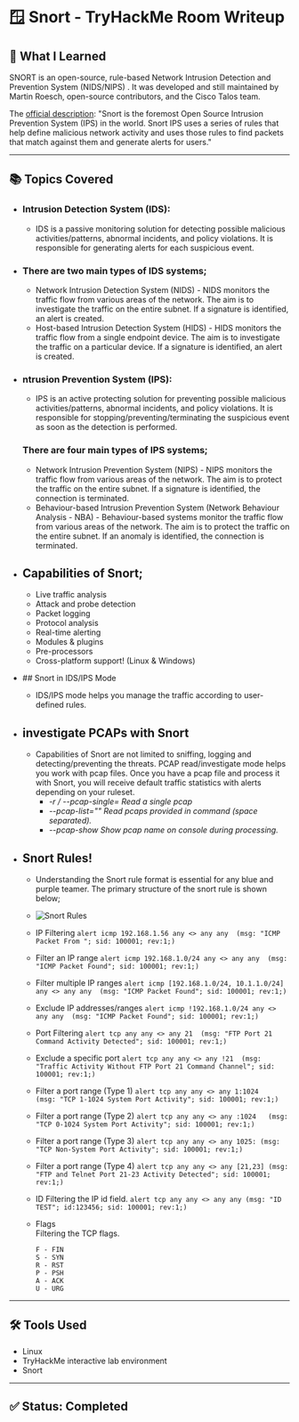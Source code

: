 # 🪟 Snort - TryHackMe Room Writeup

## 🧠 What I Learned

SNORT is an open-source, rule-based Network Intrusion Detection and Prevention System (NIDS/NIPS) . It was developed and still maintained by Martin Roesch, open-source contributors, and the Cisco Talos team. 

The [official description](https://www.snort.org/): "Snort is the foremost Open Source Intrusion Prevention System (IPS) in the world. Snort IPS uses a series of rules that help define malicious network activity and uses those rules to find packets that match against them and generate alerts for users."

---

## 📚 Topics Covered

- ### Intrusion Detection System (IDS):
  - IDS is a passive monitoring solution for detecting possible malicious activities/patterns, abnormal incidents, and policy violations. It is responsible for generating alerts for each suspicious event. 

- ### There are two main types of IDS systems;

  - Network Intrusion Detection System (NIDS) - NIDS monitors the traffic flow from various areas of the network. The aim is to investigate the traffic on the entire subnet. If a signature is identified, an alert is created.
  - Host-based Intrusion Detection System (HIDS) - HIDS monitors the traffic flow from a single endpoint device. The aim is to investigate the traffic on a particular device. If a signature is identified, an alert is created.

- ### ntrusion Prevention System (IPS):
  
  - IPS is an active protecting solution for preventing possible malicious activities/patterns, abnormal incidents, and policy violations. It is responsible for stopping/preventing/terminating the suspicious event as soon as the detection is performed.

  ### There are four main types of IPS systems;

  - Network Intrusion Prevention System (NIPS) - NIPS monitors the traffic flow from various areas of the network. The aim is to protect the traffic on the entire subnet. If a signature is identified, the connection is terminated.
  - Behaviour-based Intrusion Prevention System (Network Behaviour Analysis - NBA) - Behaviour-based systems monitor the traffic flow from various areas of the network. The aim is to protect the traffic on the entire subnet. If an anomaly is identified, the connection is terminated.

- ## Capabilities of Snort;

  - Live traffic analysis
  - Attack and probe detection
  - Packet logging
  - Protocol analysis
  - Real-time alerting
  - Modules & plugins
  - Pre-processors
  - Cross-platform support! (Linux & Windows)

- ##﻿ Snort in IDS/IPS Mode
  - IDS/IPS mode helps you manage the traffic according to user-defined rules.
- ## investigate PCAPs with Snort
  - Capabilities of Snort are not limited to sniffing, logging and detecting/preventing the threats. PCAP read/investigate mode helps you work with pcap files. Once you have a pcap file and process it with Snort, you will receive default traffic statistics with alerts depending on your ruleset.
    - *-r / --pcap-single=	Read a single pcap*
    - *--pcap-list=""	Read pcaps provided in command (space separated).*
    - *--pcap-show	Show pcap name on console during processing.*
- ## Snort Rules!
  - Understanding the Snort rule format is essential for any blue and purple teamer.  The primary structure of the snort rule is shown below;
  - ![Snort Rules](../images/Snort/Snort-Rules.png)
  - IP Filtering	`alert icmp 192.168.1.56 any <> any any  (msg: "ICMP Packet From "; sid: 100001; rev:1;)`
  - Filter an IP range	`alert icmp 192.168.1.0/24 any <> any any  (msg: "ICMP Packet Found"; sid: 100001; rev:1;)`
  - Filter multiple IP ranges	`alert icmp [192.168.1.0/24, 10.1.1.0/24] any <> any any  (msg: "ICMP Packet Found"; sid: 100001; rev:1;)`
  - Exclude IP addresses/ranges  `alert icmp !192.168.1.0/24 any <> any any  (msg: "ICMP Packet Found"; sid: 100001; rev:1;)`
  - Port Filtering  `alert tcp any any <> any 21  (msg: "FTP Port 21 Command Activity Detected"; sid: 100001; rev:1;)`
  - Exclude a specific port  `alert tcp any any <> any !21  (msg: "Traffic Activity Without FTP Port 21 Command Channel"; sid: 100001; rev:1;)`
  - Filter a port range (Type 1)  `alert tcp any any <> any 1:1024   (msg: "TCP 1-1024 System Port Activity"; sid: 100001; rev:1;)`
  - Filter a port range (Type 2)  `alert tcp any any <> any :1024   (msg: "TCP 0-1024 System Port Activity"; sid: 100001; rev:1;)`
  - Filter a port range (Type 3)  `alert tcp any any <> any 1025: (msg: "TCP Non-System Port Activity"; sid: 100001; rev:1;)`
  - Filter a port range (Type 4)  `alert tcp any any <> any [21,23] (msg: "FTP and Telnet Port 21-23 Activity Detected"; sid: 100001; rev:1;)`
  - ID	Filtering the IP id field.  `alert tcp any any <> any any (msg: "ID TEST"; id:123456; sid: 100001; rev:1;)`
  - Flags	
      Filtering the TCP flags.

        F - FIN
        S - SYN
        R - RST
        P - PSH
        A - ACK
        U - URG
---

## 🛠️ Tools Used

- Linux
- TryHackMe interactive lab environment
- Snort

---

## ✅ Status: Completed
